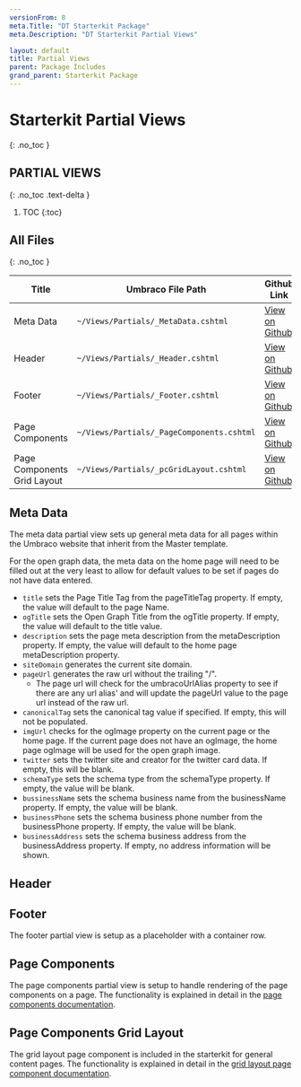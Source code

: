 ```yaml
---
versionFrom: 8
meta.Title: "DT Starterkit Package"
meta.Description: "DT Starterkit Partial Views"

layout: default
title: Partial Views
parent: Package Includes
grand_parent: Starterkit Package
---
```


# Starterkit Partial Views
{: .no_toc }

## PARTIAL VIEWS
{: .no_toc .text-delta }

1. TOC
{:toc}

## All Files
{: .no_toc }

| Title | Umbraco File Path | Github Link |
|-------|-------|-------|
| Meta Data | `~/Views/Partials/_MetaData.cshtml` | [View on Github](https://github.com/bkclerke/MyUmbDocs/blob/master/Starterkit-Package/v8/files/Views/Partials/_MetaData.cshtml) |
| Header | `~/Views/Partials/_Header.cshtml` | [View on Github](https://github.com/bkclerke/MyUmbDocs/blob/master/Starterkit-Package/v8/files/Views/Partials/_Header.cshtml) |
| Footer | `~/Views/Partials/_Footer.cshtml` | [View on Github](https://github.com/bkclerke/MyUmbDocs/blob/master/Starterkit-Package/v8/files/Views/Partials/_Footer.cshtml) |
| Page Components | `~/Views/Partials/_PageComponents.cshtml` | [View on Github](https://github.com/bkclerke/MyUmbDocs/blob/master/Starterkit-Package/v8/files/Views/Partials/_PageComponents.cshtml) |
| Page Components Grid Layout | `~/Views/Partials/_pcGridLayout.cshtml` | [View on Github](https://github.com/bkclerke/MyUmbDocs/blob/master/Starterkit-Package/v8/files/Views/Partials/PageComponents/_pcGridLayout.cshtml) |


## Meta Data

The meta data partial view sets up general meta data for all pages within the Umbraco website that inherit from the Master template.

For the open graph data, the meta data on the home page will need to be filled out at the very least to allow for default values to be set if pages do not have data entered.

- `title` sets the Page Title Tag from the pageTitleTag property. If empty, the value will default to the page Name.
- `ogTitle` sets the Open Graph Title from the ogTitle property. If empty, the value will default to the title value.
- `description` sets the page meta description from the metaDescription property. If empty, the value will default to the home page metaDescription property.
- `siteDomain` generates the current site domain.
- `pageUrl` generates the raw url without the trailing "/".
  - The page url will check for the umbracoUrlAlias property to see if there are any url alias' and will update the pageUrl value to the page url instead of the raw url.
- `canonicalTag` sets the canonical tag value if specified. If empty, this will not be populated.
- `imgUrl` checks for the ogImage property on the current page or the home page. If the current page does not have an ogImage, the home page ogImage will be used for the open graph image. 
- `twitter` sets the twitter site and creator for the twitter card data. If empty, this will be blank.
- `schemaType` sets the schema type from the schemaType property. If empty, the value will be blank.
- `bussinessName` sets the schema business name from the businessName property. If empty, the value will be blank.
- `businessPhone` sets the schema business phone number from the businessPhone property. If empty, the value will be blank.
- `businessAddress` sets the schema business address from the businessAddress property. If empty, no address information will be shown.

## Header



## Footer

The footer partial view is setup as a placeholder with a container row.

## Page Components

The page components partial view is setup to handle rendering of the page components on a page. The functionality is explained in detail in the [page components documentation](/Components-Library.html).

## Page Components Grid Layout

The grid layout page component is included in the starterkit for general content pages. The functionality is explained in detail in the [grid layout page component documentation](/Components-Library/Page-Components.html).